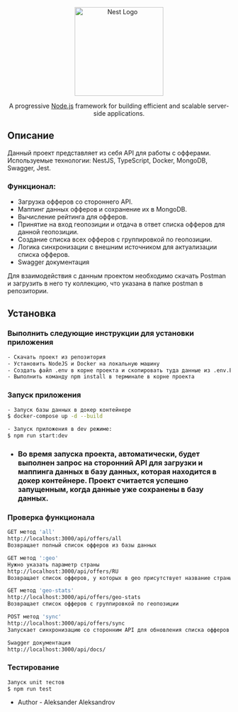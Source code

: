 <p align="center">
  <a href="http://nestjs.com/" target="blank"><img src="https://nestjs.com/img/logo-small.svg" width="200" alt="Nest Logo" /></a>
</p>

<p align="center">A progressive <a href="http://nodejs.org" target="_blank">Node.js</a> framework for building efficient and scalable server-side applications.</p>

## Описание

Данный проект представляет из себя API для работы с офферами. Используемые технологии: NestJS, TypeScript, Docker, MongoDB, Swagger, Jest.

### Функционал:

- Загрузка офферов со стороннего API.
- Маппинг данных офферов и сохранение их в MongoDB.
- Вычисление рейтинга для офферов.
- Принятие на вход геопозиции и отдача в ответ списка офферов для данной геопозиции.
- Создание списка всех офферов с группировкой по геопозиции.
- Логика синхронизации с внешним источником для актуализации списка офферов.
- Swagger документация

Для взаимодействия с данным проектом необходимо скачать Postman и загрузить в него ту коллекцию, что указана в папке postman в репозитории.

## Установка

### Выполнить следующие инструкции для установки приложения

```bash
- Скачать проект из репозитория
- Установить NodeJS и Docker на локальную машину
- Создать файл .env в корне проекта и скопировать туда данные из .env.EXAMPLE
- Выполнить команду npm install в терминале в корне проекта

```

### Запуск приложения

```bash
- Запуск базы данных в докер контейнере
$ docker-compose up -d --build

- Запуск приложения в dev режиме:
$ npm run start:dev
```

- ### Во время запуска проекта, автоматически, будет выполнен запрос на сторонний API для загрузки и маппинга данных в базу данных, которая находится в докер контейнере. Проект считается успешно запущенным, когда данные уже сохранены в базу данных.

### Проверка функционала

```bash
GET метод 'all'
http://localhost:3000/api/offers/all
Возвращает полный список офферов из базы данных

GET метод ':geo'
Нужно указать параметр страны
http://localhost:3000/api/offers/RU
Возвращает список офферов, у которых в geo присутствует название страны

GET метод 'geo-stats'
http://localhost:3000/api/offers/geo-stats
Возвращает список офферов с группировкой по геопозиции

POST метод 'sync'
http://localhost:3000/api/offers/sync
Запускает синхронизацию со сторонним API для обновления списка офферов в базе данных. Повторный вызов метода заблокирован при неоконченной синхронизации.

Swagger документация
http://localhost:3000/api/docs/
```

### Тестирование

```bash
Запуск unit тестов
$ npm run test
```

- Author - Aleksander Aleksandrov
